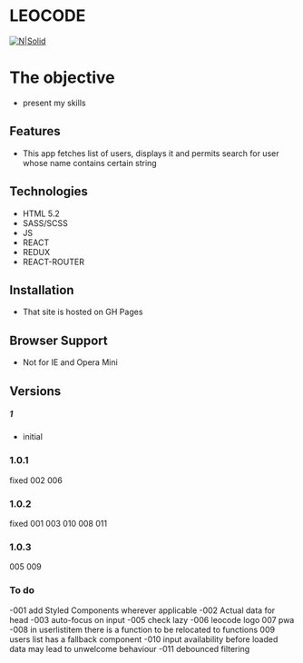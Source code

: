 # LEOCODE

[![N|Solid](https://cldup.com/dTxpPi9lDf.thumb.png)](https://nodesource.com/products/nsolid)


# The objective

  - present my skills 
  

## Features
 - This app fetches list of users, displays it and permits search for user whose name contains certain string
 
## Technologies
 - HTML 5.2
 - SASS/SCSS
 - JS
 - REACT
 - REDUX
 - REACT-ROUTER

## Installation
- That site is hosted on GH Pages

## Browser Support

- Not for IE and Opera Mini

## Versions

##### 1 
- initial

### 1.0.1
fixed 
002
006

### 1.0.2
fixed
001
003
010
008
011

### 1.0.3
005
009

### To do
-001 add Styled Components wherever applicable
-002 Actual data for head
-003 auto-focus on input
-005 check lazy
-006 leocode logo
007 pwa
-008 in userlistitem there is a function to be relocated to functions
009 users list has a fallback component
-010 input availability before loaded data may lead to unwelcome behaviour
-011 debounced filtering
